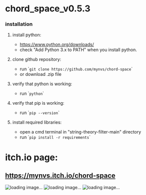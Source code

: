 # chord_space_v0.5.3

### installation

1. install python:
	- https://www.python.org/downloads/
	- check "Add Python 3.x to PATH" when you install python.

2. clone github repository:
   	- run \``git clone https://github.com/mynvs/chord-space`\`
   	- or download .zip file

3. verify that python is working:
	- run \``python`\`

5. verify that pip is working:
	- run \``pip --version`\`

7. install required libraries:
   	- open a cmd terminal in "string-theory-filter-main" directory
	- run \``pip install -r requirements`\`

# itch.io page:
## https://mynvs.itch.io/chord-space

![loading image...](https://github.com/mynvs/string_theory_filter/blob/images/image1.png?raw=true)
![loading image...](https://github.com/mynvs/string_theory_filter/blob/images/image2.png?raw=true)
![loading image...](https://github.com/mynvs/string_theory_filter/blob/images/image3.png?raw=true)
